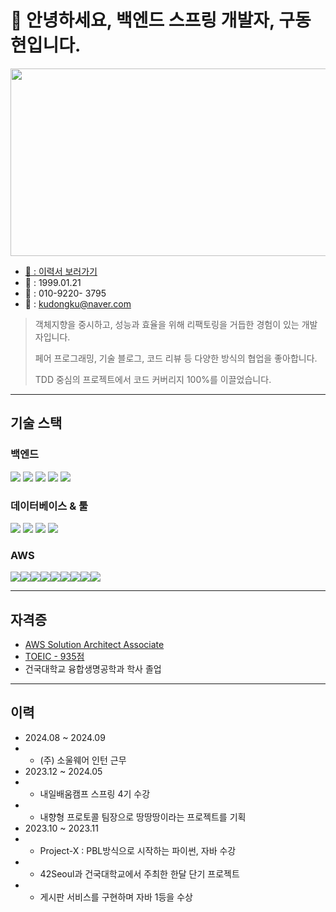 # 👋 안녕하세요, 백엔드 스프링 개발자, 구동현입니다.
<a href="https://github.com/devxb/gitanimals">
<img
  src="https://render.gitanimals.org/farms/kudongku"
  width="600"
  height="300"
/>
</a>

- [📝 : 이력서 보러가기](https://github.com/kudongku/kudongku)
- 🎂 : 1999.01.21
- 📱 : 010-9220- 3795
- 📧  :  kudongku@naver.com
> 객체지향을 중시하고, 성능과 효율을 위해 리팩토링을 거듭한 경험이 있는 개발자입니다.
>
> 페어 프로그래밍, 기술 블로그, 코드 리뷰 등 다양한 방식의 협업을 좋아합니다.
> 
> TDD 중심의 프로젝트에서 코드 커버리지 100%를 이끌었습니다.

---

## 기술 스택

### 백엔드
<img src="https://img.shields.io/badge/java-007396?style=for-the-badge&logo=OpenJDK&logoColor=white"> <img src="https://img.shields.io/badge/Spring-6DB33F?style=for-the-badge&logo=Spring&logoColor=white"> <img src="https://img.shields.io/badge/springboot-6DB33F?style=for-the-badge&logo=springboot&logoColor=white"> <img src="https://img.shields.io/badge/Spring Security-6DB33F?style=for-the-badge&logo=Spring Security&logoColor=white"> <img src="https://img.shields.io/badge/JUnit5-25A162?style=for-the-badge&logo=JUnit5&logoColor=white">

### 데이터베이스 & 툴
<img src="https://img.shields.io/badge/MySQL-4479A1?style=for-the-badge&logo=MySQL&logoColor=white"> <img src="https://img.shields.io/badge/Redis-DC382D?style=for-the-badge&logo=Redis&logoColor=white"> <img src="https://img.shields.io/badge/GitHub Actions-2088FF?style=for-the-badge&logo=GitHub Actions&logoColor=white"> <img src="https://img.shields.io/badge/docker-%230db7ed.svg?style=for-the-badge&logo=docker&logoColor=white">

### AWS
<img src="https://img.shields.io/badge/Amazon ECS-FF6F00?style=for-the-badge&logo=AmazonECS&logoColor=white"><img src="https://img.shields.io/badge/Amazon ECR-4C4CFF?style=for-the-badge&logo=AmazonECR&logoColor=white"><img src="https://img.shields.io/badge/Amazon EC2-FF9900?style=for-the-badge&logo=AmazonEC2&logoColor=white"><img src="https://img.shields.io/badge/Amazon CloudWatch-5A29E4?style=for-the-badge&logo=AmazonCloudWatch&logoColor=white"><img src="https://img.shields.io/badge/Amazon ElastiCache-DB4437?style=for-the-badge&logo=AmazonElastiCache&logoColor=white"><img src="https://img.shields.io/badge/Amazon Aurora-4285F4?style=for-the-badge&logo=AmazonAurora&logoColor=white"><img src="https://img.shields.io/badge/Amazon VPC-34A853?style=for-the-badge&logo=AmazonVPC&logoColor=white"><img src="https://img.shields.io/badge/Amazon ASG-FF6D01?style=for-the-badge&logo=AmazonASG&logoColor=white"><img src="https://img.shields.io/badge/Amazon CloudFront-FF4444?style=for-the-badge&logo=AmazonCloudFront&logoColor=white">

---

##  자격증
- [AWS Solution Architect Associate](https://palm-berry-0b9.notion.site/SAA-C03-aae0ec49c7cf45eabce1887b6094f683)
- [TOEIC - 935점](https://palm-berry-0b9.notion.site/TOEIC-4b252161f9e6485ea7c7a0f1a630f277)
- 건국대학교 융합생명공학과 학사 졸업

---

## 이력
- 2024.08 ~ 2024.09
- - (주) 소울웨어 인턴 근무
- 2023.12 ~ 2024.05
- - 내일배움캠프 스프링 4기 수강
- - 내향형  프로토콜 팀장으로 땅땅땅이라는 프로젝트를 기획
- 2023.10 ~ 2023.11
- - Project-X : PBL방식으로 시작하는 파이썬, 자바 수강
- - 42Seoul과 건국대학교에서 주최한 한달 단기 프로젝트
- - 게시판 서비스를 구현하며 자바 1등을 수상

